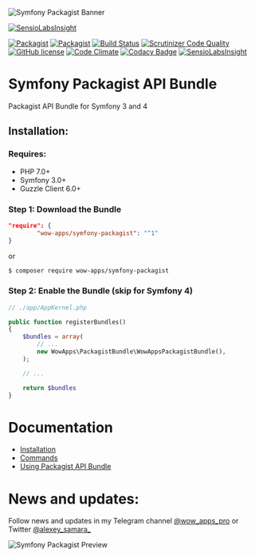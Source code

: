 ![Symfony Packagist Banner](http://cdn.wow-apps.pro/packagist/symfony-packagist-banner-v2.png)

[![SensioLabsInsight](https://insight.sensiolabs.com/projects/7e053a09-3bd3-4e6d-8a7b-ae12de1eaada/big.png)](https://insight.sensiolabs.com/projects/7e053a09-3bd3-4e6d-8a7b-ae12de1eaada)

[![Packagist](https://img.shields.io/packagist/v/wow-apps/symfony-packagist.svg?style=flat-square)](https://github.com/wow-apps/symfony-packagist)
[![Packagist](https://img.shields.io/packagist/dt/wow-apps/symfony-packagist.svg?style=flat-square)](https://packagist.org/packages/wow-apps/symfony-packagist)
[![Build Status](https://scrutinizer-ci.com/g/wow-apps/symfony-packagist/badges/build.png?b=master)](https://scrutinizer-ci.com/g/wow-apps/symfony-packagist/build-status/master)
[![Scrutinizer Code Quality](https://scrutinizer-ci.com/g/wow-apps/symfony-packagist/badges/quality-score.png?b=master)](https://scrutinizer-ci.com/g/wow-apps/symfony-packagist/?branch=master)
[![GitHub license](https://img.shields.io/badge/license-MIT-blue.svg?style=flat-square)](https://github.com/wow-apps/symfony-packagist/blob/master/LICENCE)
[![Code Climate](https://codeclimate.com/github/wow-apps/symfony-packagist/badges/gpa.svg)](https://codeclimate.com/github/wow-apps/symfony-packagist)
[![Codacy Badge](https://api.codacy.com/project/badge/Grade/ce3fffd811f2463a94ed4065a341885a)](https://www.codacy.com/app/lion-samara/symfony-packagist?utm_source=github.com&amp;utm_medium=referral&amp;utm_content=wow-apps/symfony-packagist&amp;utm_campaign=Badge_Grade)
[![SensioLabsInsight](https://insight.sensiolabs.com/projects/7e053a09-3bd3-4e6d-8a7b-ae12de1eaada/mini.png)](https://insight.sensiolabs.com/projects/7e053a09-3bd3-4e6d-8a7b-ae12de1eaada)


# Symfony Packagist API Bundle

Packagist API Bundle for Symfony 3 and 4

## Installation:

### Requires:

* PHP 7.0+
* Symfony 3.0+
* Guzzle Client 6.0+

### Step 1: Download the Bundle

```json
"require": {
        "wow-apps/symfony-packagist": "^1"
}
```

or

```bash
$ composer require wow-apps/symfony-packagist 
```

### Step 2: Enable the Bundle (skip for Symfony 4)

```php
// ./app/AppKernel.php

public function registerBundles()
{
    $bundles = array(
        // ...
        new WowApps\PackagistBundle\WowAppsPackagistBundle(),
    );

    // ...

    return $bundles
}
```

# Documentation

* [Installation](https://github.com/wow-apps/symfony-packagist/wiki/1_Installation)
* [Commands](https://github.com/wow-apps/symfony-packagist/wiki/2.-Commands)
* [Using Packagist API Bundle](https://github.com/wow-apps/symfony-packagist/wiki/3.-Using-Packagist-API-Bundle)
    
# News and updates:

Follow news and updates in my Telegram channel [@wow_apps_pro](https://t.me/wow_apps_pro) or Twitter [@alexey_samara_](https://twitter.com/alexey_samara_)

![Symfony Packagist Preview](http://cdn.wow-apps.pro/packagist/symfony-packagist-preview.jpg)
